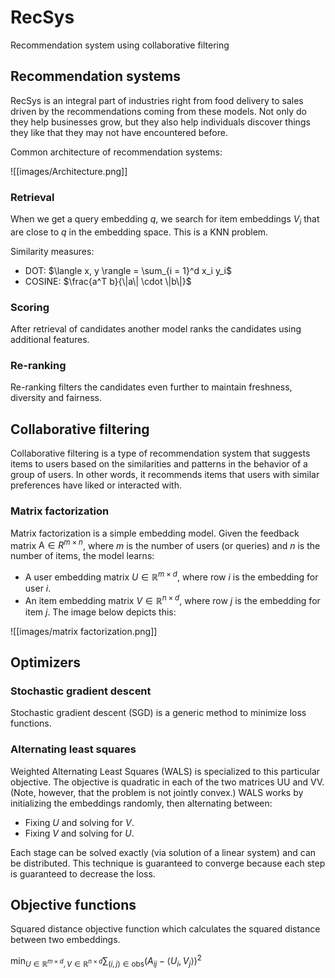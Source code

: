 # RecSys
Recommendation system using collaborative filtering

## Recommendation systems
RecSys is an integral part of industries right from food delivery to sales driven by the recommendations coming from these models. Not only do they help businesses grow, but they also help individuals discover things they like that they may not have encountered before.

Common architecture of recommendation systems:

![[images/Architecture.png]]

### Retrieval
When we get a query embedding $q$, we search for item embeddings $V_i$ that are close to $q$ in the embedding space. This is a KNN problem.

Similarity measures:
 - DOT: $\langle x, y \rangle = \sum_{i = 1}^d x_i y_i$
 - COSINE: $\frac{a^T b}{\|a\| \cdot \|b\|}$

### Scoring
After retrieval of candidates another model ranks the candidates using additional features.
### Re-ranking
Re-ranking filters the candidates even further to maintain freshness, diversity and fairness.
## Collaborative filtering
 Collaborative filtering is a type of recommendation system that suggests items to users based on the similarities and patterns in the behavior of a group of users. In other words, it recommends items that users with similar preferences have liked or interacted with.

### Matrix factorization
Matrix factorization is a simple embedding model. Given the feedback matrix $\mathrm{A} \in R^{m \times n}$, where $m$ is the number of users (or queries) and $n$ is the number of items, the model learns:
- A user embedding matrix $U \in \mathbb{R}^{m \times d}$, where row $i$ is the embedding for user $i$.
- An item embedding matrix $V \in \mathbb{R}^{n \times d}$, where row $j$ is the embedding for item $j$. The image below depicts this:

![[images/matrix factorization.png]]

## Optimizers

### Stochastic gradient descent
Stochastic gradient descent (SGD) is a generic method to minimize loss functions.


### Alternating least squares
Weighted Alternating Least Squares (WALS) is specialized to this particular objective. The objective is quadratic in each of the two matrices UU and VV. (Note, however, that the problem is not jointly convex.) WALS works by initializing the embeddings randomly, then alternating between:
   - Fixing $U$ and solving for $V$.
   - Fixing $V$ and solving for $U$.
   
Each stage can be solved exactly (via solution of a linear system) and can be distributed. This technique is guaranteed to converge because each step is guaranteed to decrease the loss.

## Objective functions
Squared distance objective function which calculates the squared distance between two embeddings.

$\min _{U \in \mathbb{R}^{m \times d}, V \in \mathbb{R}^{n \times d}} \sum_{(i, j) \in \mathrm{obs}}\left(A_{i j}-\left\langle U_{i}, V_{j}\right\rangle\right)^{2}$

